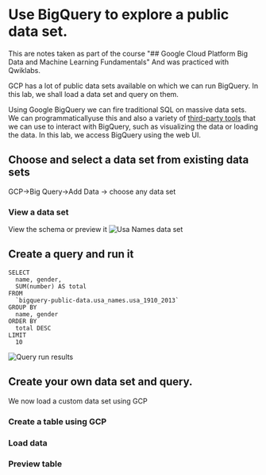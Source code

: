 # Use BigQuery to explore a public data set.
This are notes taken as part of the course "## Google Cloud Platform Big Data and Machine Learning Fundamentals" And was practiced with Qwiklabs.

GCP has a lot of public data sets available on which we can run BigQuery. In this lab, we shall  load a data set and query on them. 

Using Google BigQuery we can fire traditional SQL on massive data sets. We can programmaticallyuse this and also a variety of [third-party tools](https://cloud.google.com/bigquery/third-party-tools) that we can use to interact with BigQuery, such as visualizing the data or loading the data. In this lab, we access BigQuery using the web UI.

## Choose and select a data set from existing data sets
GCP->Big Query->Add Data -> choose any data set
### View a data set
View the  schema or preview it 
![Usa Names data set](https://i.imgur.com/ksJrZqC.png)

## Create a query and run it 
```
SELECT
  name, gender,
  SUM(number) AS total
FROM
  `bigquery-public-data.usa_names.usa_1910_2013`
GROUP BY
  name, gender
ORDER BY
  total DESC
LIMIT
  10
```
![Query run results](https://i.imgur.com/nFuFqBW.png)

## Create your own data set and query. 
We now load a custom data set using GCP

### Create a table using GCP
### Load data
### Preview table 

<!--stackedit_data:
eyJoaXN0b3J5IjpbLTE2NDYxMDc4NTcsODUxOTIxNzMwLDE5MD
A3MTEyMzMsLTEwNjQ3NjEwMzldfQ==
-->